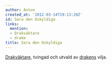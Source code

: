 ```yaml
---
author: Anton
created_at: '2012-03-14T19:13:20Z'
id: Sara den Oskyldiga
links:
  mention:
  - Drakväktare
  - drake
title: Sara den Oskyldiga
---
```


[Drakväktare], tvingad och utvald av [drakens] vilja.

  [Drakväktare]: Drakväktare
  [drakens]: drake
